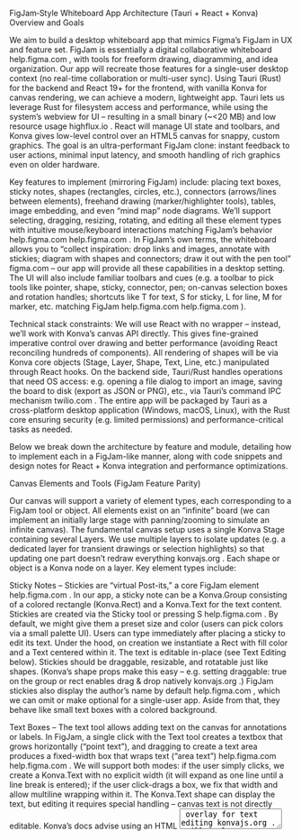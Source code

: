 FigJam‑Style Whiteboard App Architecture (Tauri + React + Konva)
Overview and Goals

We aim to build a desktop whiteboard app that mimics Figma’s FigJam in UX and feature set. FigJam is essentially a digital collaborative whiteboard
help.figma.com
, with tools for freeform drawing, diagramming, and idea organization. Our app will recreate those features for a single-user desktop context (no real-time collaboration or multi-user sync). Using Tauri (Rust) for the backend and React 19+ for the frontend, with vanilla Konva for canvas rendering, we can achieve a modern, lightweight app. Tauri lets us leverage Rust for filesystem access and performance, while using the system’s webview for UI – resulting in a small binary (~<20 MB) and low resource usage
highflux.io
. React will manage UI state and toolbars, and Konva gives low-level control over an HTML5 canvas for snappy, custom graphics. The goal is an ultra-performant FigJam clone: instant feedback to user actions, minimal input latency, and smooth handling of rich graphics even on older hardware.

Key features to implement (mirroring FigJam) include: placing text boxes, sticky notes, shapes (rectangles, circles, etc.), connectors (arrows/lines between elements), freehand drawing (marker/highlighter tools), tables, image embedding, and even “mind map” node diagrams. We’ll support selecting, dragging, resizing, rotating, and editing all these element types with intuitive mouse/keyboard interactions matching FigJam’s behavior
help.figma.com
help.figma.com
. In FigJam’s own terms, the whiteboard allows you to “collect inspiration: drop links and images, annotate with stickies; diagram with shapes and connectors; draw it out with the pen tool”
figma.com
 – our app will provide all these capabilities in a desktop setting. The UI will also include familiar toolbars and cues (e.g. a toolbar to pick tools like pointer, shape, sticky, connector, pen; on-canvas selection boxes and rotation handles; shortcuts like T for text, S for sticky, L for line, M for marker, etc. matching FigJam
help.figma.com
help.figma.com
).

Technical stack constraints: We will use React with no <ReactKonva> wrapper – instead, we’ll work with Konva’s canvas API directly. This gives fine-grained imperative control over drawing and better performance (avoiding React reconciling hundreds of <Konva> components). All rendering of shapes will be via Konva core objects (Stage, Layer, Shape, Text, Line, etc.) manipulated through React hooks. On the backend side, Tauri/Rust handles operations that need OS access: e.g. opening a file dialog to import an image, saving the board to disk (export as JSON or PNG), etc., via Tauri’s command IPC mechanism
twilio.com
. The entire app will be packaged by Tauri as a cross-platform desktop application (Windows, macOS, Linux), with the Rust core ensuring security (e.g. limited permissions) and performance-critical tasks as needed.

Below we break down the architecture by feature and module, detailing how to implement each in a FigJam-like manner, along with code snippets and design notes for React + Konva integration and performance optimizations.

Canvas Elements and Tools (FigJam Feature Parity)

Our canvas will support a variety of element types, each corresponding to a FigJam tool or object. All elements exist on an “infinite” board (we can implement an initially large stage with panning/zooming to simulate an infinite canvas). The fundamental canvas setup uses a single Konva Stage containing several Layers. We use multiple layers to isolate updates (e.g. a dedicated layer for transient drawings or selection highlights) so that updating one part doesn’t redraw everything
konvajs.org
. Each shape or object is a Konva node on a layer. Key element types include:

Sticky Notes – Stickies are “virtual Post-its,” a core FigJam element
help.figma.com
. In our app, a sticky note can be a Konva.Group consisting of a colored rectangle (Konva.Rect) and a Konva.Text for the text content. Stickies are created via the Sticky tool or pressing S
help.figma.com
. By default, we might give them a preset size and color (users can pick colors via a small palette UI). Users can type immediately after placing a sticky to edit its text. Under the hood, on creation we instantiate a Rect with fill color and a Text centered within it. The text is editable in-place (see Text Editing below). Stickies should be draggable, resizable, and rotatable just like shapes. (Konva’s shape props make this easy – e.g. setting draggable: true on the group or rect enables drag & drop natively
konvajs.org
.) FigJam stickies also display the author’s name by default
help.figma.com
, which we can omit or make optional for a single-user app. Aside from that, they behave like small text boxes with a colored background.

Text Boxes – The text tool allows adding text on the canvas for annotations or labels. In FigJam, a single click with the Text tool creates a textbox that grows horizontally (“point text”), and dragging to create a text area produces a fixed-width box that wraps text (“area text”)
help.figma.com
help.figma.com
. We will support both modes: if the user simply clicks, we create a Konva.Text with no explicit width (it will expand as one line until a line break is entered); if the user click-drags a box, we fix that width and allow multiline wrapping within it. The Konva.Text shape can display the text, but editing it requires special handling – canvas text is not directly editable. Konva’s docs advise using an HTML <textarea> overlay for text editing
konvajs.org
. We’ll implement a solution where on double-click (or Enter when selected) of a text element, we create a hidden textarea over the canvas at the text’s position to capture input. While editing, we hide the Konva.Text and show the textarea (styled with the same font, size, color for consistency). When the user finishes (e.g. presses Enter or defocuses), we set the Konva.Text’s text property to the textarea value, destroy the textarea, and show the Konva.Text again
konvajs.org
konvajs.org
. This approach yields a seamless in-place editing experience identical to FigJam’s. We also attach a Konva.Transformer with text elements to allow resizing the text box horizontally – this lets users toggle between one line and wrapped text. For example, we enable transformer anchors only on middle-left and middle-right of the text shape (so it only resizes width)
konvajs.org
. On transform, we update the text’s width and reset scale to 1 (Konva.Transformer by default uses scaling)
konvajs.org
. This matches FigJam’s behavior where you can drag the sides of a text box to set a wrap width. The text box should support basic rich text styles (bold, bullet lists, etc.); fully implementing rich text within a single Konva.Text is non-trivial (Konva.Text supports single-style only). However, FigJam text can have mixed styles. A simplification is to provide a small text formatting toolbar (bold, italic, list) that affects the entire textbox or selection. A more advanced approach could use multiple Konva.Text nodes or render HTML to canvas for truly mixed styles, but that’s beyond scope – instead, we can allow uniform styling per text box (with global font family/size and maybe bold/italic toggles). The user can create separate text boxes for differently styled text segments if needed. In summary, text boxes give in-place editable text with easy resizing, implemented via Konva.Text plus an HTML input hack for editing.

Shapes (Rectangles, Circles, etc.) – FigJam provides basic shapes (rectangle, oval, triangle, etc.) for diagramming
help.figma.com
. We will implement a set of shape tools (e.g. Rectangle, Circle, maybe Diamond, Arrow shape etc.) accessible via a Shapes menu. Konva supports primitive shapes like Konva.Rect, Konva.Circle, Konva.Line (for straight lines or arrows) and more. For a rectangle or ellipse, the user can click-drag to create it at a desired size (or click to drop a default size, like FigJam does
help.figma.com
). The shape can be filled or outlined: we’ll allow setting fill color and stroke (border) style via a properties bar (just as FigJam offers dashed or solid outlines, no fill etc.
help.figma.com
). Konva shapes have properties for fill, stroke, strokeWidth, dash pattern, etc., which we can expose in the UI. Each shape is draggable and transformable. We attach the Konva.Transformer to shape nodes when selected, which gives corner handles for resizing and a rotate handle. Konva’s transformer will handle maintaining aspect ratio if user holds Shift, etc., similar to FigJam. We just have to ensure to update the shape’s width/height on transform events (Konva by default scales shapes instead of changing width/height directly). For example, we can listen to the transform event and set node.width(node.width() * node.scaleX()); node.scaleX(1); (and similarly for height) to apply the resize
konvajs.org
. Shapes can also contain text labels – e.g. a rectangle with text inside is often used for flow charts. We can handle this by grouping a Konva.Rect with a Konva.Text (similar to how we do sticky notes) if the user wants text on a shape. One approach is to let the user double-click a shape to add text to it, effectively converting it into a group containing the shape and a centered text (or simply overlaying a text box on top). For simplicity, we might treat them as separate objects (the user can just create a text element and place it over a shape, or group them manually).

Connectors (Arrows/Lines) – Connectors are lines drawn between objects to show relationships (useful for flowcharts, mind maps, etc.). FigJam’s connector tool allows drawing a line between shapes or stickies, with automatic snapping to the object edges and optional elbow (right-angle) style
help.figma.com
. We will provide a Connector tool (perhaps shortcut L for straight line, Shift+L for elbow, matching FigJam
help.figma.com
). Using this tool, the user can drag from one shape to another to create a connection. We represent a connector as a Konva.Arrow shape (which is basically a line with an arrowhead). When the user starts dragging on a shape, we create an Arrow and update its end point with the cursor until released on another shape. We implement snapping so that if the end is near an object, it will attach to that object’s perimeter. Konva doesn’t have built-in attachment logic, so we handle it manually: for each connector, store references to the source and target object (their IDs). When those objects move, we update the arrow’s points. Specifically, on any shape’s dragmove event, we can update all connected arrow lines by setting their points array to [x1, y1, x2, y2] (e.g. line from center of obj1 to center of obj2)
konvajs.org
konvajs.org
. This ensures connectors follow the shapes in real time. (In code, we might maintain an adjacency list of object-to-connectors for efficiency.) To attach to the shape edge rather than center, we could calculate the intersection point on the shape’s boundary along the line, but an approximation is to offset by the shape’s radius/half-size as in Konva’s demo. For example, the Konva “Connected Objects” demo computes arrow endpoints slightly outside each circle’s center based on angle
konvajs.org
. We can use a similar technique or a simpler approach (like always end the line at the center of a shape for now). We support line styles: straight vs elbow. An elbow connector could be composed of two lines (or a polyline) – for simplicity, we might implement elbow by creating a connector with two segments (e.g. an L-shape polyline) if selected. We’ll also allow toggling arrowheads on either end (Konva.Arrow can have arrow at start or end). In FigJam, connectors can be directed or undirected; we provide a property to turn the arrow pointer on/off at each end. The connector lines can be styled dashed or solid as well. These options can appear in a small toolbar when a connector is selected (just as FigJam shows line style, end arrow type, color, etc.
help.figma.com
). In summary, connector creation involves drawing a new Arrow line and dynamically updating it while dragging, then permanently linking it to the two attached objects so that moving them triggers an update of the line’s coordinates
konvajs.org
konvajs.org
.

Freehand Drawing (Pen/Marker/Highlighter) – A crucial FigJam feature is the ability to scribble on the board with different drawing tools
help.figma.com
. We will implement a draw tool with modes for pen, marker, highlighter (and possibly eraser). The pen would be a normal opaque stroke, the highlighter might use semi-transparency or a specific blend mode (FigJam’s highlighter is usually semi-transparent), and an eraser can be implemented by drawing in “erase” mode that removes strokes. There are two main approaches to freehand drawing with Konva: vector drawing (create a new Konva.Line and add points as you draw) or bitmap drawing (draw directly on a canvas context)
konvajs.org
konvajs.org
. For performance and fidelity, we will use the manual canvas drawing approach. This involves having an off-screen <canvas> where we perform raw 2D drawing with the context, and then show that on our Konva stage as an Image. Konva allows using an HTMLCanvasElement as the source for a Konva.Image shape, effectively reflecting anything drawn on that canvas
konvajs.org
konvajs.org
. We will create an off-screen canvas of the same size as the board (or viewport) and add a Konva.Image that displays it on a drawing layer. When the user uses the pen tool, we listen for pointer down/move events on the stage: on down, begin a new path; on move, draw a line segment to the new pointer position on the off-screen canvas context
konvajs.org
konvajs.org
. We call layer.batchDraw() to update the Konva.Image quickly as we draw
konvajs.org
. This way, drawing is very responsive and we bypass generating potentially thousands of Konva.Line objects. For the marker vs highlighter: we can simply change strokeStyle and globalAlpha (or globalCompositeOperation) on the context. For example, a highlighter might use a semi-transparent stroke; an eraser can be implemented by setting context.globalCompositeOperation = 'destination-out' (as shown in Konva’s example) to punch through existing drawings
konvajs.org
konvajs.org
. We’ll provide color and brush size pickers for the pen tools. All drawings on the canvas can be kept in the off-screen bitmap (we could also maintain a vector representation for undo or for exporting as SVG, but a simpler route is to treat it like a raster layer). If vector lines are needed (for easier editing), we could opt to use Konva.Line nodes for each stroke instead (Konva’s “Free Drawing” simple demo uses a new Line for each stroke
konvajs.org
konvajs.org
). But the manual method with a single canvas is likely more performant for dense scribbles and allows smooth erasing
konvajs.org
. We can even combine approaches: basic pen could be vector (to allow selecting and moving a stroke after drawing), whereas highlighter and eraser operate on the bitmap layer. However, for consistency, we might keep all freehand drawings on the bitmap layer and later implement a selection for strokes if needed via vector data. The choice prioritizes performance: direct canvas drawing means minimal React overhead during drawing (no re-renders) and Konva can handle redrawing that single image quickly
konvajs.org
. This matches the FigJam experience (fluid ink strokes).

Tables – FigJam recently added tables as a way to organize information in rows and columns
help.figma.com
. We will include a Table tool to create simple tables. In FigJam, you click the table icon and drag out a grid size (e.g. 3x4) to create a table
help.figma.com
. We can implement that UX: when the table tool is active, dragging on the board draws a temporary grid highlight (e.g. using HTML overlay or Konva rectangles) and on release, we create the table of that size. A table can be represented as a group of many small elements, but to keep things efficient, we might treat the entire table as a higher-level object with its own data structure. One approach: maintain an internal 2D array of cell data (text and styling), and render the table as an HTML <table> over the canvas (for editing) or as Konva shapes for static display. However, rendering a potentially large table with Konva.Rect for each cell and Konva.Text for each cell text is feasible for moderate sizes. Suppose we create a Konva.Group for the table. Within it, we create Konva.Rect for each cell’s background and Konva.Text for each cell’s text. This is fine for, say, <50 cells. If tables can be larger, we might need to optimize (maybe only render visible cells, etc., but typical use might be small tables for sticky-note style usage). We will support basic table editing: the user can select cells (perhaps by clicking, with Shift or drag to select multiple cells similar to spreadsheets) and use a toolbar to style them (background color, text formatting)
help.figma.com
. Adding or removing rows/columns: we’ll mimic FigJam’s UI where hovering near the table edges shows a “+” to add a row or column
help.figma.com
help.figma.com
. Implementation: when table is selected or on hover, draw small Konva.Rect or HTML button at the edges which on click call a function to expand the array and re-render the table. We will handle resizing the table by simply allowing the whole group to be scaled via transformer or by dragging the table’s border (like resizing any object)
help.figma.com
. Inside, the cells could distribute space automatically or maintain their set width/height. (A simpler route: cells have uniform size that scales, but a more exact approach is adjusting one dimension when user drags a particular row/column border – this could be a future enhancement). For cell editing, we’ll use a similar strategy as text editing: on double-click a cell, open a small textarea over that cell to input text, then update the Konva.Text. We can support basic formatting: e.g. bold or strikethrough text (which could be applied by toggling fontStyle or using separate Konva.Text for styled segments, though Konva doesn’t support rich text natively). Possibly we restrict to plain text or simple markdown-like syntax. Nonetheless, at least multi-line text in cells should be supported. FigJam tables allow different text styles and even inside-cell stickies or stamps
help.figma.com
, but we can simplify to text only. We will allow aligning text left/center/right as well
help.figma.com
. Each cell’s content is just a text node we can style collectively by applying styles to the text shape. The table grouping helps treat the entire table as one object for moving, layering, or deleting. This grouping also makes selection easier (clicking any cell can set selection to the table as a whole, and maybe a second click focuses the cell). We should also implement navigation like Tab / Enter to move between cells
help.figma.com
. This can be handled when editing a cell: intercept Tab to commit current cell and move focus to next cell (we can track current cell indices). In summary, tables are a composite feature combining many small text boxes; we manage them with a specialized module for convenience.

Mind Map Nodes – FigJam supports “Mind Maps,” which are essentially hierarchical node-link diagrams
help.figma.com
. In our app, we can treat a mind map as a special group of shapes and connectors arranged as a tree. The simplest approach: provide a Mind Map tool that on click creates a root node (could be a shape like a circle or rounded rectangle with text). That node has UI controls (little plus buttons) to add child nodes
help.figma.com
. Each child is another node (same element type) connected to the root by a connector line. Children can in turn have their own children, etc. Essentially, it’s just a structured way of creating shapes + connectors, with some auto-formatting. We might implement mind maps by maintaining a tree data structure (each node knows its children). When a new child is added, we position it automatically (e.g. to the right of the parent for a horizontal mind map, or below for a vertical layout). We can space siblings evenly. The connectors between nodes can be regular connector lines, or we may style them differently (maybe curved lines). If the user drags a node, we either allow freeform positioning (and just update connectors) or restrict it to preserve the hierarchy layout. FigJam likely auto-layouts the mind map initially, but lets you drag nodes around while keeping them attached
help.figma.com
. We will allow dragging a node; when moved, its children move along (treat the whole subtree as a group when dragging the parent). This can be done by grouping the parent and all descendants in a Konva.Group temporarily while dragging, or simply updating child positions relative to parent movement. For simplicity, we might not implement collapse/expand functionality (FigJam does not yet have collapse, as noted in forum requests). But we will include keyboard shortcuts like Cmd + Enter to add a child node and Cmd + Shift + Enter for a sibling, mirroring FigJam
help.figma.com
. Under the hood, a mind map node is just like any shape with text (similar to a sticky or a small rectangle) – we might use a rounded rectangle for a node. We reuse the text editing mechanism for node labels. The connectors between parent and child are just Konva.Arrow lines as described above (or possibly elbow lines for mind maps). We ensure when a node or its parent moves, the connecting line updates (same connector logic as before). FigJam also allows attaching existing objects into a mind map by dragging them onto a node
help.figma.com
; we could support that if, say, a user drags a sticky onto a mind map node, we remove the sticky from standalone layer and attach it as a child node. But initially, we can stick to creating nodes via the mind map tool. The Mind Map is essentially a higher-level combination of features (shapes + connectors + a bit of auto-layout). We can keep an internal representation to facilitate export (e.g. export the structure as an indented list or something). For the UI, when a mind map node is selected, we might show a context bar that has the “+” buttons in four directions (FigJam’s mind map plus appears on left/right to add sibling or child)
help.figma.com
. We will place small plus icons around the node (these can be HTML absolutely positioned or Konva icons in a layer) that the user can click to add a node in that direction. This spawns a new node, adds a connector, and focuses the text edit on the new node immediately (just like FigJam does). Styling: we can allow different colors for nodes or connector lines via the toolbar
help.figma.com
, though FigJam by default uses uniform styling for mindmap for simplicity. In sum, mind maps will be implemented as a special case of grouped shapes and connectors with some helper functions to build the hierarchy. This feature ties multiple modules together (dragging, connectors, text editing), demonstrating the flexibility of our core canvas.

Images and Media – The user should be able to insert images (e.g. to annotate or brainstorm over screenshots, etc.). Using Tauri, we can open a native file dialog for image files. Once an image file is chosen, we load it into the frontend (either by reading it via Rust and passing as base64, or more simply, using the tauri::api::dialog::FileDialog to get a path and letting the webview load it). Since Tauri’s security model might restrict direct file URIs, the safer path is to have a Rust command read the file bytes and encode them, then create a JavaScript Image object from that. Once loaded, we create a Konva.Image node with that image. Konva.Image needs a JS Image or Canvas element as its source; we can create a new Image(), set src to a base64 data URI from Rust, and on load event add it to a layer. The image element on the board should have resize handles (so we attach a Transformer to images as well). We also allow rotation (Transformer will give a rotate handle by default). Users can drag images to reposition. For removal, the user can press Delete when an image is selected (same for any object), or we might add a small “X” button in a corner of the selection bounding box (some apps do that). But Delete key and an edit menu entry suffice. Since images can potentially be large, we should consider performance: perhaps automatically downscale very large images when importing to not blow up memory. Also, Konva allows image caching and filtering if needed (we likely won’t use filters now, but could allow adjusting brightness, etc., in the future). Another media type might be supported in FigJam (like GIFs or stickers), but initially we focus on static images. Video or other media could theoretically be placed using Konva.Image (with a <video> element as source), but not necessary for our scope. The image tool is mostly straightforward – after import, it behaves like a rectangle that has an image fill. (Alternatively, we could use CSS to overlay images, but integrating via Konva gives us a unified canvas approach.)

Sections and Frames (optional): FigJam has a concept of “sections” which are like containers with a header that you can use to group content visually
help.figma.com
. This is more of an organizational aid. We may skip this in our first version (it doesn’t fundamentally change canvas implementation; if needed, a Section could be a semi-transparent rectangle label that can contain other objects, essentially another grouping mechanism). Similarly, FigJam files can have multiple pages; our app can simply allow multiple boards as separate files rather than a page system.

With the above elements, we cover essentially all the major FigJam tools
figma.com
figma.com
. Each element type is managed by React state (for business logic) and represented on the Konva canvas for interactivity. Next, we discuss how user interaction (selection, editing, grouping, etc.) is handled in a consistent way across these elements.

User Interaction and Editing Flows

A core requirement is that users can select, move, resize, rotate, and edit any element on the canvas with intuitive interactions, matching FigJam’s on-canvas patterns
help.figma.com
help.figma.com
. We leverage Konva’s capabilities and manage coordination with React state for these interactions:

Selection & Transform Handles: We maintain a single Konva.Transformer that is re-used to show selection for any selected nodes. When the user clicks an object, we set the Transformer’s nodes to that object (or multiple objects) and make it visible. The Transformer automatically draws the bounding box with resize handles around the target node(s)
konvajs.org
konvajs.org
. We configure the transformer’s allowed handles depending on the object type: for images and shapes, all corners and rotate handle are enabled; for text boxes, perhaps only side handles (as discussed); for connectors (lines), we might not use transformer at all (instead, clicking a line could show line-specific edit UI). The user can drag the handles to resize/scale or rotate, and Konva will update the node(s) accordingly. We listen to the transformer’s transformend events to, for example, finalize shape size changes (applying the new width/height as described earlier). Multi-selection is supported: Konva.Transformer can attach to multiple nodes at once. We allow multi-select by either Shift+Click on multiple objects or by dragging a marquee (lasso) selection box. For the marquee, we overlay a transparent rectangle as the user drags on empty space
konvajs.org
. On mouse down on the stage (if not on a shape), we start a selection rect at that point; on mouse move we update its size to follow the cursor (drawing it as a semi-transparent blue rectangle, for example)
konvajs.org
. When the user releases the mouse, we compute the selection: iterate through all shape nodes and use Konva’s Util.haveIntersection(rect, shape.getClientRect()) to test which objects intersect the selection area
konvajs.org
. Those objects become the selected nodes – we pass them to the Transformer (transformer.nodes([...])) to show a combined selection
konvajs.org
. This replicates FigJam’s drag-to-select multiple items. We also implement Shift/Ctrl + Click behavior: if the user holds Shift or Ctrl and clicks an object, we add it to the current selection (or remove it if it was already selected)
konvajs.org
. This logic can be done in the stage click handler: if (metaPressed) then toggle selection of e.target
konvajs.org
. By supporting both marquee and modifier-click selection, we cover standard multi-select interactions. Once multiple objects are selected, the Transformer will encompass them as a group, allowing group move/scale/rotate. (We ensure grouping constraints – e.g. rotating multiple shapes around their collective center – is handled by Transformer internally.)

Grouping and Arrangement: Users may want to permanently group several elements to move them as one (beyond just multi-selecting them each time). We can provide a Group command (e.g. Ctrl+G) that takes the currently selected nodes and creates a Konva.Group containing them. Konva makes this straightforward: we create a new Group node, add the selected shape nodes as children of that group, and add the group to the layer (removing the individuals from the root layer). The Transformer will then treat the group as a single entity. Grouping is especially useful for things like a shape with a text label – grouping them means the text moves with the shape automatically. We’ll also allow Ungroup (Ctrl+Shift+G) which simply flattens the group’s children back to the layer. Note that grouping changes the z-index stacking (grouped items are now together). We must update our internal state to reflect group membership (e.g. nested data structure or an ID reference that these are grouped). In the scope of this app, grouping is mostly for user convenience and doesn’t require special canvas support beyond Konva.Group (which is provided). Konva.Group inherits from Konva.Node and can be transformed or listened to just like shapes. It does introduce a subtlety for connectors: if shapes get grouped, connectors attached to a shape might need to now point to the group or track the shape’s new absolute position. We may decide that grouping objects that have connectors is not allowed (or simply handle it by updating connector targets to the group node). In many cases, grouping is done for layout, and connectors often connect groups as well (which conceptually means connecting to one of the group’s members). For a simpler approach, when moving a group, we could still update connectors by considering the absolute positions of the shapes inside – since Konva’s node.getClientRect() will give the global bounds of a shape even if inside a group. So our connector update logic can remain unchanged (just always compute positions in absolute coordinates).

Editing Text/Elements: As discussed, double-click triggers text edit mode for stickies and text boxes. For shapes that contain text (if we allow directly editing shape labels), similar logic applies. We unify this by: if an object has an editable text property, on double-click we create a textarea for that object’s text. We also consider keyboard shortcuts: e.g. pressing Enter when a shape is selected could also start editing its text (FigJam does this for stickies). We also incorporate FigJam’s behavior of pressing Enter on an empty sticky deletes it (maybe not needed, but could be a nice touch). For other property editing, such as changing a shape’s color or a connector’s style, we provide a contextual toolbar (just like FigJam’s floating toolbar that appears above a selection). For example, if a shape is selected, we show a small bar with color picker (fill and border), border style toggle (dashed/solid), and maybe layering controls (bring to front/back). If a text is selected, the bar would have font size, bold/italic, color. These UI elements are built in React (likely positioned in an overlay div above the canvas, using the selected node’s bounding box to position). We can get the bounding box via selectedNode.getClientRect() and then position an HTML element accordingly. This is exactly how Figma/FigJam overlay their tools on selection. This approach keeps the canvas purely for the drawing content, and we use normal HTML for tool widgets (which is easier than drawing UI in canvas). We just have to update those widgets when selection changes.

Keyboard Shortcuts: We will implement common shortcuts to streamline workflow:

Delete or Backspace: delete the selected object(s) (we remove them from the Konva layer and from our state).

Arrow Keys: nudge selected object by a few pixels (update its x/y by e.g. 1px, with Shift for larger moves).

Ctrl/Cmd + G: group selection (as above); Ctrl + Shift + G: ungroup.

Copy/Cut/Paste: possibly allow copying objects – we can serialize the object(s) to JSON and put on clipboard (or a simpler approach: store a reference in memory) and then duplicate them on paste.

Undo/Redo: as a desktop app, we should integrate undo/redo. This can be done by keeping a history stack of state changes (since our state is basically the list of all objects and their properties). We can integrate with Tauri’s menu or use Ctrl+Z / Ctrl+Y to undo/redo. Each user action (add object, move, delete, edit text, etc.) would push a new state snapshot or diff. For brevity, we won’t detail the full undo mechanism, but it’s an important part of a polished UX.

Tool selection: single letters for tools (V for pointer, T for text, S for sticky, R for rectangle, O for oval, L for line, M for marker, etc., matching FigJam defaults as much as possible).

Others: e.g. FigJam allows holding Space to temporarily switch to hand tool (pan the canvas), or holding Shift while drawing a connector to switch between straight/elbow. We can emulate these behaviors.

Canvas Panning/Zooming: FigJam’s canvas is pannable/zoomable (mouse wheel or pinch to zoom). We will implement panning by making the Konva stage draggable (Konva.Stage has a draggable property, but if we want to only pan when a specific tool or when spacebar is held, we might instead implement our own pan: on space+drag, set stage.position accordingly). Alternatively, we can have a separate invisible layer for background which on drag moves all layers (Konva doesn’t directly support moving the origin of the stage except by setting stage.x/y). Actually, Konva’s stage itself is not meant to be moved because it’s tied to the container. A known method is to put content in a big Layer and move that layer (like a camera transform). We can have a “viewport” group containing all other objects, and translate that group on pan and scale it on zoom. That is a design decision: simplest is to use stage.scale and stage.position to implement zoom & pan, which Konva does support (stage.scale({x: s, y: s}); stage.position({x: offsetX, y: offsetY}); then call stage.batchDraw). We must also set stage.draggable(true) if we want to drag-pan directly, but that may conflict with selecting objects. FigJam uses a hand tool or spacebar for panning to avoid conflict. We can mimic that: only enable stage drag when spacebar is held (we can toggle stage.draggable on key down of space and off on key up). Zoom on Ctrl + mousewheel can adjust stage.scale around the pointer. This gives an infinite canvas feel. We will also provide reset zoom and fit options for convenience.

Summing up, the interaction model is designed to match FigJam’s feel: direct manipulation of objects on canvas with immediate visual feedback, rich multi-select and grouping, and smooth editing of text and connectors. React will handle many of the UI state aspects (which object is selected, what tool is active, what properties are set in the toolbar) while Konva deals with rendering and hit detection for the shapes (e.g. we listen to Konva events for clicks on shapes to trigger selection, etc.).

React Integration and State Management

To ensure high performance, we avoid re-rendering the entire React component tree on every canvas update. We treat the Konva canvas as an imperative drawing surface that we update as needed. The React state (or a Zustand store, etc.) will keep a model of the board (list of objects with their properties) which can be saved/loaded, but we won’t bind each piece of state to a live React component via react-konva (which could cause needless reconciliations for hundreds of objects). Instead, our integration strategy is:

Use a top-level React component (e.g. <Whiteboard />) that on mount creates the Konva Stage. For example, in a useEffect, we do something like:

useEffect(() => {
  const stage = new Konva.Stage({ container: 'canvasContainer', width: initWidth, height: initHeight });
  const layer = new Konva.Layer();
  stage.add(layer);
  // store references
  stageRef.current = stage;
  layerRef.current = layer;

  // set up transformer
  transformerRef.current = new Konva.Transformer();
  layer.add(transformerRef.current);
  // global click to handle deselect
  stage.on('click', (e) => {
    if (e.target === stage) {
      transformerRef.current.nodes([]);
      setSelected([]); // update React state
    }
  });
  // ...other event setup...
}, []);


Here we create one Layer for all objects (we could also use multiple layers: e.g. one for connectors underneath shapes, one for UI stuff above, etc., to optimize redraws). We also create a Transformer and add it to the layer (but do not attach nodes yet)
konvajs.org
. We add event listeners on the stage for selection/deselection – if click on empty canvas, clear selection
konvajs.org
. If click on a shape, we select it (and possibly handle multi-select logic as shown earlier). We might keep selection in React state (selectedIds list) for use in toolbars, but we won’t necessarily re-render canvas on that (instead, we directly call transformer.nodes(selectedShapes) to update the visual selection). Essentially, we use React state for semantic state (like “which tool is active”, “properties of the selected shape”) and use Konva’s own state for the visual representation.

Rendering/Updating shapes: When a new object is added (say the user creates a sticky), we can either (a) directly create the corresponding Konva shape and add to layer, or (b) add to React state and rely on an effect to materialize it. A hybrid approach is fine: e.g. keep an array of objects in state for saving, but also create the shape immediately for responsiveness. We might do: const newSticky = { id: ..., type: 'sticky', x: 100, y: 100, text: 'Hello', ... }; setObjects([...objects, newSticky]); and also in the same event handler create a Konva.Group and children for it. This can lead to duplicate sources of truth if not careful. Alternatively, we manage a central model and have a function renderObjects(model) that creates/updates all Konva nodes to match the model. This could be called on load or after major changes. But doing this diff manually is essentially reimplementing React reconcilers. To keep things simpler but efficient: we will manually update Konva shapes on most interactions (since we have direct access to them via refs), and only rely on React state for undo/redo or export. This means, for instance, when moving a shape via drag, we handle that entirely in Konva (the shape’s position is updated by Konva internally on dragmove, and on dragend we update our state model for that object’s x,y). We do not cause a React re-render on every drag tick. This significantly reduces overhead. Only at the end of the drag do we sync the final position into our state (so that if the user saves or if we need to show coordinates in UI, it’s updated). This pattern – limit React updates for continuous interactions – keeps things smooth. Similarly for drawing with the pen: we won’t touch React state for each drawn point; we only perhaps store the final drawn stroke in state if we want, or not at all if we treat the drawing canvas as immutable bitmap.

Custom Hooks and Separation of Concerns: We can create React hooks or context providers to manage certain aspects. For example, a useTool(toolType) hook or context can provide the current active tool and handle global key events to switch tools. We might have a useSelection hook to get and set the selected object IDs, which also controls the Konva.Transformer (by calling transformer.nodes() whenever the selection changes). A hook could wrap the creation of the selection marquee: e.g. useMarqueeSelection(stageRef, layerRef, setSelected) to attach the mousedown/mousemove/mouseup events for drawing the selection rect and selecting objects
konvajs.org
konvajs.org
. By organizing these as hooks or separate modules, our main Whiteboard component can remain readable.

State Data Structure: We maintain a list (or map by id) of all elements on the board. Each element has properties: id, type (text, sticky, rect, circle, arrow, table, mindNode, image, etc.), geometric props (x, y, width, height, rotation), style props (fill, stroke, etc.), and content (like text for text-bearing types, or points for connectors, or cells for tables). This can be a single source of truth for saving/loading. We can easily serialize this to JSON (and even reuse FigJam’s file format if known, but likely just our own JSON schema). The serialization will be handled by Rust when saving to file (see below). For runtime use, we may not always need the full model populated for ephemeral elements (like the freehand drawing layer might not list every stroke in the object list unless we choose to). But having as much as possible in the model is helpful for features like undo or future real-time sync. The model can be stored in a React useState or a Zustand store for easier manipulation without causing huge re-renders (Zustand could allow fine-grained selection of state slices). Since the app could involve dozens or hundreds of elements, a state management library that avoids rendering unless necessary is ideal (the README of LibreOllama notes they use Zustand for predictable state
GitHub
). We can follow that example to handle state changes efficiently.

Project Structure: We can structure the code similar to the LibreOllama project (which also is Tauri+React with a canvas)
GitHub
. For instance:

The React app (frontend) lives in src/ with possibly a feature module like src/features/canvas containing components and hooks for the whiteboard.

The Rust backend in src-tauri/ with modules for commands (e.g. a file command, an image command, etc.)
GitHub
.

We could have a CanvasContext in React providing refs to Konva stage/layers and perhaps the model state.

Each tool (text tool, shape tool, etc.) can be implemented in its own module, exporting functions to activate the tool and handle pointer events. For example, the text tool module might expose startText(x,y) to place a text at a position and enter edit mode.

UI components like color pickers, toolbars, etc. in a components folder, separate from the canvas logic.

This separation keeps our React UI (toolbars, dialogs, menus) decoupled from the Konva canvas imperative logic, communicating via shared state and refs. It’s important that the canvas can operate independently at 60fps even if React is busy with something else. By offloading drawing to Konva and Rust, we achieve that.

Tauri Backend Integration

Using Tauri for our backend means we have a Rust process that can perform privileged operations and communicate with the front-end (the React/JS code running in WebView). Key responsibilities of the backend in this app:

File I/O and Persistence: The app should allow saving the board to a file (likely JSON or a custom file format) and loading it back. We’ll implement Tauri commands for these. For example, a Rust function #[tauri::command] fn save_board(path: &str, data: String) -> Result<(), String> that takes a file path and the board data (serialized as JSON string) and writes it to disk
twilio.com
. Similarly, a load_board(path) that reads the file and returns the data string. We might use Rust’s serde for serialization of our state data structure. On the front-end, we call these via window.__TAURI__.invoke('save_board', { path, data }) (Tauri’s JS API for invoking commands). We can trigger the native file dialog using Tauri’s dialog APIs or build a custom in-app dialog; Tauri provides open and save dialog functions which we can call from Rust or via tauri.invoke as well. We ensure that these operations run off the main thread if they are heavy (Tauri commands are asynchronous by nature, and we can perform file writes without blocking the UI). Once saved, the user can later open the file to restore the board – we parse JSON into our state and then regenerate Konva objects accordingly. Because our model includes all object properties, restoring state is straightforward.

Image Loading: As mentioned, loading an image might involve reading file bytes in Rust. We can register a command like open_image(path: String) -> Result<String, String> that returns a base64 data URL or raw bytes. Alternatively, we could use the <input type="file"> in the webview to get an image without involving Rust (since images might not require special permission). However, using Tauri’s dialog has the advantage of uniform native UI and working outside browser sandbox. We will go with Tauri’s dialog: the user triggers “Insert Image”, we call tauri::dialog::FileDialogBuilder::new().add_filter("Image", &["png","jpg"...]).pick_file(...) via a command, get the path, then either read it in Rust or pass the path back to JS and let JS create an Image. For security, Tauri requires enabling the asset-protocol or using the fs allowlist to access arbitrary files, which we can configure for image types. In any case, after loading, the image is converted to a Konva.Image on the canvas as described.

Exporting to PNG/SVG: We might allow exporting the current board as an image (PNG or SVG). Konva can help here: it has methods stage.toDataURL({ pixelRatio: 2 }) for PNG snapshots and stage.toJSON() for a JSON of the drawing. It also can export to an SVG string by custom serialization (there’s a method stage.toSVG() in Konva). If we want high-resolution exports or PDF, a server-side or Rust-side library might be needed, but Konva’s client-side export is usually enough. We can do this entirely in the front-end (e.g. get a data URL and then call a Tauri file save dialog to save it). Or we could pass the data URL to Rust to decode and write as binary. Either way, Tauri can handle writing to disk. We should note that exporting large boards to a single image might be memory heavy; an optimization is to allow exporting a selected area or individual items as needed.

Other Native Integrations: If needed, Tauri can also handle things like clipboard access (copy/paste), although modern web can do clipboard in JS for text and images. For copying complex shapes, we might implement a custom JSON copy to clipboard using Tauri’s clipboard API. Another thing is system dialogs like an “Are you sure you want to delete” or “Unsaved changes” on exit – Tauri can intercept the close event and we can prompt the user. Also, if we want an auto-update mechanism, Tauri would require some work (the HighFlux reddit thread noted the lack of easy auto-update for desktop apps
reddit.com
). That’s outside our immediate scope, but worth knowing if we plan distribution.

Security: Tauri by default is quite secure (it doesn’t expose a NodeJS environment, and we must whitelist APIs). We will whitelist only the necessary file system scope (perhaps the directory the user chooses to save files, or broad read/write if we trust user’s own files). We use commands for specific tasks rather than opening up a general file access. Also, any heavy computation (if in future we add something like image processing or large data handling) can be done in Rust for better performance. Right now, the app is mostly I/O bound and UI bound, so Rust’s main job is file management and hosting the webview. Rust could also be used to offload any complex calculations (imagine implementing alignment algorithms or large data import). In our design, most of the logic is on the front-end, which is fine given modern CPUs and the not-extremely-large data (unless a user spams thousands of objects, which Konva can handle but might slow down – if that becomes a performance problem, we might indeed need more optimizations).

Example: Saving a Board – When the user clicks “Save” or presses Ctrl+S, we call a React handler that gathers the current state (our objects list). We then do something like:

const dataStr = JSON.stringify({ objects: objectList });
await window.__TAURI__.invoke("save_board", { path: savePath, data: dataStr });


On the Rust side, save_board (marked as a command in src-tauri/src/commands/fs.rs maybe) receives the path and data string, then uses std::fs to write it. If successful, we might send a success message back (or simply resolve the promise). For loading, similarly:

const dataStr = await window.__TAURI__.invoke("load_board", { path });
const boardData = JSON.parse(dataStr);
// then update state and re-render Konva objects accordingly


Example: Calling a Rust image open – Alternatively, for images we might do:

// JS:
const result = await window.__TAURI__.invoke("open_image_dialog");
if(result?.path) {
  const imgBytesBase64 = await window.__TAURI__.invoke("read_image_file", { path: result.path });
  loadImageOnCanvas(imgBytesBase64);
}


Where open_image_dialog uses Tauri’s dialog to get path, and read_image_file returns a base64. This may be overkill, since we could just do window.__TAURI__.invoke("open_image_dialog") which itself could read and return the base64. (Or even simpler, use the new Tauri API that allows returning a path and then use the <img src="tauri://..."> protocol if configured.)

The main point is, Tauri gives us the freedom to interact with the OS for file access, which a purely web app cannot do securely. For example, FigJam in the browser can only import images via input or clipboard, but cannot save to a user-chosen location. Our desktop app can allow a more native experience (File > Save, etc.).

Finally, we ensure the app packaging via Tauri is configured properly. We’ll include any necessary Tauri plugins (perhaps none for now, unless we use plugin for auto-update or so). The release build will produce an installer or bundle for each OS. We sign the app on macOS and set app icons, etc. The resulting app will be lightweight – e.g. HighFlux’s app was <20 MB for all three platforms
highflux.io
 – and efficient in memory use (using the OS webview and Rust’s low footprint). Users can then run this app to create FigJam-like boards offline, with all data stored locally.

Performance Considerations

Performance is a top priority. We want the canvas interactions to be realtime and smooth, even with many elements. Several strategies are employed to achieve this:

Minimize Re-renders and Computation: We adhere to the rule “compute as little as possible, draw as little as possible”
konvajs.org
. This means we avoid heavy calculations in tight event loops and we avoid redrawing things that haven’t changed. For instance, when dragging an object, we do not re-compute layouts of other objects or re-render React; Konva only redraws the relevant layer. We take advantage of Konva’s internal optimization: each Layer is its own canvas that can be drawn independently
konvajs.org
. So moving one shape on layer1 doesn’t require re-drawing shapes on layer2, etc. We will logically separate layers if needed: e.g. put all static background elements (like maybe a grid or background image) on one layer that rarely updates, main shapes on another, and perhaps guidelines/feedback on a top layer. Konva can efficiently handle even thousands of objects if they are just being moved without redrawing everything.

Layer Redraw Control: By default, Konva will redraw the layer when a shape property changes or during drag. We can further optimize by using layer.batchDraw() in scenarios of rapid drawing (like our freehand pen). batchDraw() throttles the redraws internally to about ~60 FPS
konvajs.org
, preventing overwork on each mousemove event. We used this in the drawing tool implementation. We can also call layer.batchDraw() after a batch of updates to draw them all at once, rather than multiple discrete draws.

Throttling: For events like window resizing or continuous pointer moves, we throttle the handlers. For example, if we implemented live preview of connecting lines while dragging one end, we ensure the updateLine function isn’t called more often than the screen can refresh (we can use requestAnimationFrame or a throttle of ~16ms). Similarly, if we had real-time collaboration (which we don’t in this version), we’d throttle network updates. In our single-user case, throttling mainly applies to UI feedback that might be too fast. Most modern systems can handle continuous updates at 60fps, but if we encounter performance drops (e.g. dragging 100 selected objects at once), we could throttle position updates slightly (Konva’s transformer moves them together anyway, but updating our state or checking collisions might be heavy if done per pixel).

Object Caching: Konva supports caching shapes to a bitmap to speed up complex drawing
konvajs.org
. If we have shapes with many points or applied filters/shadows, caching them once can improve redraw speed. In our use, most shapes are simple (rectangles, text) so caching isn’t necessary. One place it might help is the table – a table with many cells could be cached as one bitmap when not editing, to avoid drawing dozens of small rects/texts repeatedly. We can consider calling tableGroup.cache() which will render the group to a hidden canvas and then Konva will treat it as an image until it needs to change
konvajs.org
. This can greatly improve performance for static groups or complex shapes. We must uncache or redraw when the content changes (Konva provides node.cache() and node.clearCache() methods
konvajs.org
konvajs.org
). Another usage: if the user pastes a large image, Konva draws it directly, which is fine, but if we applied a heavy filter to it (like blur), caching the filtered result avoids recalculating the filter each frame.

Reducing Event Listeners: We ensure not every shape is listening for every event if not needed. Konva has an option listening: false on shapes to omit them from hit detection
konvajs.org
. For example, if we put a large static background grid as a shape, we can set listening false so Konva doesn’t include it in event hit tests, speeding up events. Similarly, during a drag of one object, we might temporarily set other layers’ listening to false to avoid unnecessary hit checks on them. Konva’s pointer events are pretty optimized, but it’s a trick that can help if performance suffers with thousands of objects.

Drag Optimizations: When dragging multiple objects or especially when dragging connectors connected to objects, redrawing many elements can cause stutter. One Konva tip is to move the dragged item to a top layer while dragging so that Konva only needs to redraw that top layer continuously, and the rest of the scene stays static
konvajs.org
. After drop, you move it back to the main layer. We can implement this: when a dragstart occurs on a shape (or group), if multiple objects are selected, create a temporary layer above all others, move those nodes to it (or clone them), and hide them on the original layer. Then as you drag, only that layer is dirtied each frame. On dragend, move them back to the original layer and destroy the temp layer. This trick can maintain high FPS even when dragging a bunch of items at once
konvajs.org
. We should ensure connectors attached to dragged shapes also get drawn in that layer or otherwise updated – an easier way might be to include connectors in the selection group so they move together (since connectors will anyway redraw if endpoints move, but if endpoints are moving on a static layer, maybe better to bring connectors along). We need to test if it’s necessary; if performance is fine without it for moderate numbers, we might skip complexity. But it’s a known optimization.

Konva Version and Canvas: We will use the latest Konva (at least v8 or v9) which has various performance improvements. The underlying canvas is 2D, which relies on the GPU for final compositing. If the board gets extremely large (dimensions), we should be careful: a huge canvas (e.g. 10000x10000 px) can be slow to manage. We might limit the stage size or implement a concept of virtual viewport (only render objects within view). However, Konva does not virtualize rendering – all shapes on stage will be drawn whether in view or not. If we needed to scale to extremely large content, we could implement culling manually (e.g. remove or hide objects far off-screen). But for typical use (brainstorm boards that maybe span a few screens worth of content), it’s fine. We can define a maximum board size and allow panning within it. Or implement infinite scroll by moving objects relative to an origin – possibly overkill.

Older Hardware: On older machines, two main issues: limited GPU capability (canvas may render slower) and high memory usage if not careful. We mitigate this by keeping the canvas resolution reasonable. Also by not creating too many DOM elements or heavy React components (our UI is minimal aside from canvas). The memory footprint of the app is largely the WebView and any large images in memory. We could implement an image memory optimization (like only keep a low-res version until needed), but likely unnecessary for moderate usage. The Rust side is very lightweight (just idle unless doing file ops). We also avoid using heavy Node or Electron which would eat RAM – Tauri’s advantage is using the OS’s webview and Rust which is quite lean. This means our app could run smoothly even on a machine where Electron apps struggle (for example, Tauri doesn’t bundle Chromium, saving hundreds of MB of RAM).

In practice, an important measure of performance is user experience smoothness: we want dragging to feel immediate, drawing to have no lag, typing to be as if a native app. We have structured the system to deliver that: direct canvas drawing for pointer interactions, no expensive bridging on each frame, and using Rust for any blocking tasks so the UI thread remains free. We also make use of requestAnimationFrame for any custom animations or feedback loops.

To validate performance, we should test scenarios like: 1) 50 sticky notes on screen, multi-select all, drag them – should remain ~60fps; 2) draw rapidly with pen for a long stroke – should not glitch; 3) resize a large image – should resize in realtime; 4) lots of connectors between many nodes – moving a node updates connectors swiftly. If any of these are slow, apply the optimizations discussed (layer isolation, etc.). Konva is known to handle a large number of nodes (there are demos of 10k shapes at 60fps
konvajs.org
), so we have confidence the underlying library can handle our needs, as long as we use it properly.

Code Examples and Illustrations

Below are a few focused examples (in pseudo-code/actual code) demonstrating how to implement certain parts of the system:

1. Initializing Konva Stage in React (without ReactKonva):

function WhiteboardCanvas() {
  const containerRef = useRef(null);
  const stageRef = useRef(null);
  const layerRef = useRef(null);
  const transformerRef = useRef(null);

  useEffect(() => {
    // Create Konva Stage on mount
    stageRef.current = new Konva.Stage({
      container: containerRef.current,
      width: window.innerWidth,
      height: window.innerHeight,
    });
    layerRef.current = new Konva.Layer();
    stageRef.current.add(layerRef.current);

    // Create a Transformer and add to layer (initially with no nodes)
    transformerRef.current = new Konva.Transformer();
    layerRef.current.add(transformerRef.current);

    // Global stage events
    stageRef.current.on('mousedown', (e) => {
      if (e.target === stageRef.current) {
        // Clicked empty canvas – clear selection
        transformerRef.current.nodes([]);
        setSelectedObjects([]);  // update React state for selection list
        return;
      }
      // Marquee selection start logic (if tool is selection and clicked stage)
      if (e.target === stageRef.current && tool === 'select') {
        startMarquee(e.evt.layerX, e.evt.layerY);
        return;
      }
      // If clicked a shape:
      const clickedNode = e.target;
      if (tool === 'select') {
        if (e.evt.shiftKey || e.evt.ctrlKey) {
          // multi-select toggle
          toggleSelectObject(clickedNode);
        } else {
          selectSingleObject(clickedNode);
        }
      }
    });
    stageRef.current.on('mousemove', (e) => {
      updateMarquee(e.evt.layerX, e.evt.layerY);
    });
    stageRef.current.on('mouseup', () => {
      finishMarqueeSelection();  // selects nodes in marquee area
    });
  }, []);

  // Whenever selectedObjects state changes, update Transformer nodes
  useEffect(() => {
    const konvaNodes = selectedObjects.map(id => layerRef.current.findOne(`#${id}`));
    transformerRef.current.nodes(konvaNodes);
    layerRef.current.batchDraw();
  }, [selectedObjects]);

  return <div ref={containerRef} id="canvasContainer" style={{ width: '100%', height: '100%' }} />;
}


In the above snippet, we see how we create the stage and layer, and use Konva’s event system directly (not using any ReactKonva components)
twilio.com
. We maintain references to stage, layer, and the transformer. We handle selection logic manually: clicking on the stage clears selection, clicking on shapes selects them, with support for Shift-multi-select. We also started sketching marquee (selection rectangle) logic with startMarquee etc., which would create or show a Konva.Rect for the selection area and later compute intersections
konvajs.org
konvajs.org
. We update the Konva.Transformer’s nodes whenever the React state selectedObjects changes, so that the visual selection matches the state. We call layer.batchDraw() after updating transformer to redraw efficiently. By giving each shape a unique id (we plan to set each Konva node’s id to our object’s id for easy find), we can retrieve them via layer.findOne('#id') when needed (Konva’s selector by id).

2. Drag and Drop of Shapes with Connectors Update:

Let’s show how a shape drag is set up and how we update connectors in response. Suppose we have a Konva.Circle representing a node in a mind map, and connectors (Konva.Arrow) that connect it to other nodes. We can do:

// Assuming we have references to connectors mapping and Konva nodes by id
node.on('dragmove', () => {
  // On every move, update any attached connectors
  connectors.forEach(conn => {
    if(conn.fromId === node.id() || conn.toId === node.id()) {
      updateConnectorLine(conn);
    }
  });
});


And updateConnectorLine might be:

function updateConnectorLine(conn) {
  const line = layer.findOne(`#${conn.id}`);  // find Konva.Arrow by id
  const fromNode = layer.findOne(`#${conn.fromId}`);
  const toNode = layer.findOne(`#${conn.toId}`);
  if (!line || !fromNode || !toNode) return;
  const startPos = fromNode.position();
  const endPos = toNode.position();
  // If we want the line to anchor at the edge of a circle or rect, we can calculate offset:
  if (fromNode.className === 'Circle') {
    // example: offset by circle radius
    const radius = fromNode.radius();
    const angle = Math.atan2(endPos.y - startPos.y, endPos.x - startPos.x);
    startPos.x += Math.cos(angle) * radius;
    startPos.y += Math.sin(angle) * radius;
  }
  // similar for endPos with toNode
  // (For rectangles, use half width/height and determine side, etc.)
  line.points([startPos.x, startPos.y, endPos.x, endPos.y]);
  line.getLayer().batchDraw();
}


This demonstrates manually updating a connector’s points whenever a linked object moves
konvajs.org
konvajs.org
. We retrieve objects by id and set new line coordinates. We then call batchDraw on the line’s layer to efficiently redraw just that layer. If connectors are on the same layer as shapes, that’s fine – batchDraw will redraw everything on that layer (the shape and line, which is acceptable). We could also have placed connectors on a separate layer behind shapes; in that case we’d call connectorsLayer.batchDraw(). The above uses a simple linear connection from center to center; as noted, one can refine the endpoint calculation to attach neatly to shape edges.

3. Freehand Drawing Implementation (Konva.Image with Offscreen Canvas):

// During initialization:
const drawingCanvas = document.createElement('canvas');
drawingCanvas.width = stage.width();
drawingCanvas.height = stage.height();
const ctx = drawingCanvas.getContext('2d');
ctx.lineJoin = 'round';
ctx.lineCap = 'round';
ctx.strokeStyle = currentPenColor;
ctx.lineWidth = currentPenWidth;

const imageNode = new Konva.Image({
  image: drawingCanvas,
  listening: false,  // so it doesn't block events
});
drawingLayer.add(imageNode);

// Drawing tool event:
let isDrawing = false;
let lastPos = null;

stage.on('mousedown touchstart', (e) => {
  if (currentTool !== 'draw') return;
  isDrawing = true;
  lastPos = stage.getPointerPosition();
});

stage.on('mouseup touchend', () => {
  if (currentTool !== 'draw') return;
  isDrawing = false;
});

stage.on('mousemove touchmove', (e) => {
  if (!isDrawing || currentTool !== 'draw') return;
  const pos = stage.getPointerPosition();
  if (!pos) return;
  ctx.beginPath();
  ctx.moveTo(lastPos.x, lastPos.y);
  ctx.lineTo(pos.x, pos.y);
  ctx.stroke();
  lastPos = pos;
  imageNode.getLayer().batchDraw();  // redraw the layer to show new stroke:contentReference[oaicite:101]{index=101}
});


This code (influenced by the Konva free-draw demo) sets up an offscreen canvas and a Konva.Image to display it. On each mouse move while drawing, we draw a line segment on the canvas and refresh the image node on the layer
konvajs.org
konvajs.org
. We set listening: false on the image so that we don’t accidentally select it or block other events (since it covers the whole stage). This allows drawing over other objects; the drawing will appear on top of them if this drawingLayer is above others. If we want the drawing to go under objects (like a highlight beneath stickies), we could put the drawing layer below. We might even have two drawing layers (e.g. highlighter under and marker over), depending on design. The snippet as is draws on top of everything on that layer. Note also we should update ctx.strokeStyle and ctx.lineWidth if the user changes pen color or size. If an eraser mode is set, we do ctx.globalCompositeOperation = 'destination-out' to erase, and when finished, set it back to source-over. This matches the Konva manual drawing example where they toggle GCO for brush/eraser
konvajs.org
.

4. Using Tauri Commands (Rust) – Example: Save and Load

Rust side (src-tauri/src/commands.rs):

use std::fs;
#[tauri::command]
fn save_board(path: String, data: String) -> Result<(), String> {
    fs::write(&path, data).map_err(|e| e.to_string())?;
    Ok(())
}

#[tauri::command]
fn load_board(path: String) -> Result<String, String> {
    let data = fs::read_to_string(&path).map_err(|e| e.to_string())?;
    Ok(data)
}


These simple commands write the JSON string to file and read it back. We would register these in Tauri (in tauri::Builder in main.rs). The frontend usage:

// Save function in JS/React
async function saveFile() {
  const json = JSON.stringify({objects: state.objects});
  try {
    await window.__TAURI__.invoke("save_board", { path: currentFilePath, data: json });
    alert("File saved!");
  } catch (err) {
    console.error("Save failed", err);
  }
}

// Load function in JS/React
async function loadFile(filePath) {
  try {
    const jsonData = await window.__TAURI__.invoke("load_board", { path: filePath });
    const obj = JSON.parse(jsonData);
    setState({ objects: obj.objects });
    // Reconstruct Konva nodes: 
    // iterate obj.objects and create each shape on canvas via Konva (or trigger a full re-render if we integrated differently)
    redrawCanvasFromState(obj.objects);
  } catch (err) {
    console.error("Load failed", err);
  }
}


We might integrate the file dialogs like:

async function showSaveDialog() {
  const path = await window.__TAURI__.dialog.save({ defaultPath: "board.json" });
  if (path) {
    setCurrentFilePath(path);
    saveFile();
  }
}


(using Tauri’s JS API for dialogs). The specifics may vary, but this demonstrates how straightforward it is to call Rust from JS for file operations
twilio.com
. We wrap these in UI elements (menu or buttons).

5. Project Structure Note:

Given our multi-tool, multi-feature app, a modular structure is beneficial. For example:

src/
  components/  (React UI components like Toolbars, ColorPicker, etc.)
  canvas/
    CanvasContainer.jsx (the WhiteboardCanvas component)
    hooks/
      useSelection.js, useDrag.js, useDrawTool.js, etc.
    tools/
      textTool.js, shapeTool.js, connectorTool.js, mindmapTool.js (logic for each tool)
    canvasState.js (maybe Zustand store or context for canvas model and actions)
  App.jsx (main app, sets up toolbar and CanvasContainer)


And in src-tauri/:

src-tauri/
  src/
    main.rs (Tauri setup, command registration)
    commands.rs (our save_board, load_board, etc.)


This separation ensures clarity. E.g., the textTool.js might export functions to create a text node at a given position (which creates Konva.Text, attaches events like dblclick to edit, etc.). The useDrawTool hook sets up the stage events for drawing when the pen tool is active (like the code above).

LibreOllama’s example project structure shows a similar breakdown with features and commands
GitHub
. We can take inspiration from that to keep our code organized and scalable.

Conclusion

This architecture blueprint outlines how to build a FigJam-grade whiteboard application on the desktop leveraging React 19+, Tauri (Rust), and Konva (Canvas). By carefully mirroring FigJam’s feature set and interaction design – from sticky notes and text editing to connectors, tables, and freehand drawing – we ensure a familiar and intuitive UX
figma.com
help.figma.com
. The use of Konva’s imperative API (instead of the ReactKonva abstraction) is intentional to achieve fine-tuned performance control
konvajs.org
. We coordinate state in React for high-level logic and use Konva for fast rendering and event handling at the graphics layer. Tauri enables a lightweight, secure backend for file access and packaging, without the bloat of Electron, keeping the app footprint minimal and cross-platform
highflux.io
.

In essence, we combine the strengths of each technology: Rust/Tauri for system integration and speed, React for flexible UI and state management, and Konva/Canvas for high-performance drawing. The result is a modern desktop whiteboard that feels as responsive and feature-rich as FigJam – including the ability to **“visualize your ideas” with images, **“map out processes” with shapes/connectors, and **“sketch freely” with pen tools
figma.com
 – all while running smoothly on a typical user’s machine. By following the design and optimization techniques described (layered rendering, throttled updates, minimal React overhead, etc.), developers can ensure the app provides instant, fluid interactions even as the canvas grows complex. This blueprint serves as a foundation to implement the app, with code samples and patterns that demonstrate how to adapt Konva’s imperative rendering to React’s ecosystem and how to integrate Rust backend functionality in a clean, user-focused way. With this approach, we recreate the FigJam experience as a standalone desktop program, achieving both fidelity to FigJam’s proven UX and the performance benefits of a native application
GitHub
figma.com
.

Sources:

Figma FigJam documentation and help articles for feature behavior and UX standards
help.figma.com
help.figma.com
help.figma.com
help.figma.com
.

Konva library documentation and examples for canvas drawing, text editing, and performance tips
konvajs.org
konvajs.org
konvajs.org
.

HighFlux and Twilio blogs for insights on using Tauri with React (showcasing the lightweight, cross-platform benefits and using Tauri’s command system)
highflux.io
twilio.com
.

LibreOllama project for structural guidance and confirmation that such an app (canvas with many element types, connectors, etc.) is feasible with this stack
GitHub
GitHub
.

FigJam promotional content for confirmation of feature list (e.g. tables, sticky notes, drawing tools)
figma.com
figma.com
, ensuring we haven’t missed a crucial feature in our blueprint.